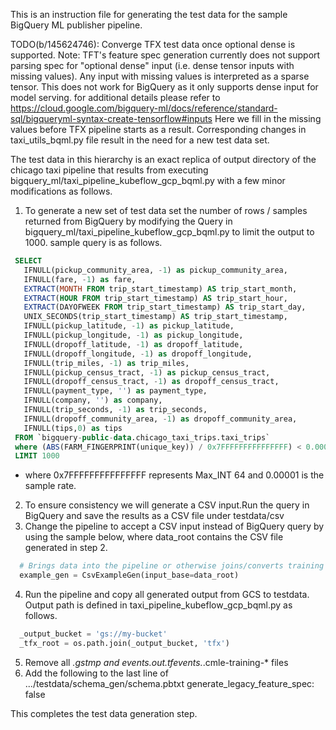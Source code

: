 This is an instruction file for generating the test data for the sample BigQuery
ML publisher pipeline.

TODO(b/145624746): Converge TFX test data once optional dense is supported.
Note: TFT's feature spec generation currently does not support parsing spec for
"optional dense" input (i.e. dense tensor inputs with missing values). Any input
with missing values is interpreted as a sparse tensor. This does not work for
BigQuery as it only supports dense input for model serving. for additional
details please refer to
https://cloud.google.com/bigquery-ml/docs/reference/standard-sql/bigqueryml-syntax-create-tensorflow#inputs
Here we fill in the missing values before TFX pipeline starts as a result.
Corresponding changes in taxi_utils_bqml.py file result in the need for a new
test data set.

The test data in this hierarchy is an exact replica of output directory of
the chicago taxi pipeline that results from executing
bigquery_ml/taxi_pipeline_kubeflow_gcp_bqml.py with a few minor modifications as
follows.

1. To generate a new set of test data set the number of rows / samples returned
   from BigQuery by modifying the Query in
   bigquery_ml/taxi_pipeline_kubeflow_gcp_bqml.py to limit the output to 1000.
   sample query is as follows.

```sql
 SELECT
   IFNULL(pickup_community_area, -1) as pickup_community_area,
   IFNULL(fare, -1) as fare,
   EXTRACT(MONTH FROM trip_start_timestamp) AS trip_start_month,
   EXTRACT(HOUR FROM trip_start_timestamp) AS trip_start_hour,
   EXTRACT(DAYOFWEEK FROM trip_start_timestamp) AS trip_start_day,
   UNIX_SECONDS(trip_start_timestamp) AS trip_start_timestamp,
   IFNULL(pickup_latitude, -1) as pickup_latitude,
   IFNULL(pickup_longitude, -1) as pickup_longitude,
   IFNULL(dropoff_latitude, -1) as dropoff_latitude,
   IFNULL(dropoff_longitude, -1) as dropoff_longitude,
   IFNULL(trip_miles, -1) as trip_miles,
   IFNULL(pickup_census_tract, -1) as pickup_census_tract,
   IFNULL(dropoff_census_tract, -1) as dropoff_census_tract,
   IFNULL(payment_type, '') as payment_type,
   IFNULL(company, '') as company,
   IFNULL(trip_seconds, -1) as trip_seconds,
   IFNULL(dropoff_community_area, -1) as dropoff_community_area,
   IFNULL(tips,0) as tips
 FROM `bigquery-public-data.chicago_taxi_trips.taxi_trips`
 where (ABS(FARM_FINGERPRINT(unique_key)) / 0x7FFFFFFFFFFFFFFF) < 0.00001
 LIMIT 1000
```
* where 0x7FFFFFFFFFFFFFFF represents Max_INT 64 and 0.00001 is the sample rate.

2. To ensure consistency we will generate a CSV input.Run the query in BigQuery
   and save the results as a CSV file under testdata/csv
3. Change the pipeline to accept a CSV input instead of BigQuery query by using
   the sample below, where data_root contains the CSV file generated in step 2.

```python
  # Brings data into the pipeline or otherwise joins/converts training data.
  example_gen = CsvExampleGen(input_base=data_root)
```

4. Run the pipeline and copy all generated output from GCS to testdata. Output
   path is defined in taxi_pipeline_kubeflow_gcp_bqml.py as follows.

```python
  _output_bucket = 'gs://my-bucket'
  _tfx_root = os.path.join(_output_bucket, 'tfx')
```

5. Remove all *.gstmp and events.out.tfevents.*.cmle-training-* files
6. Add the following to the last line of .../testdata/schema_gen/schema.pbtxt
   generate_legacy_feature_spec: false

This completes the test data generation step.
